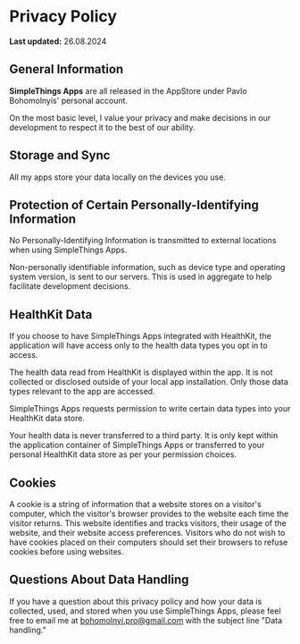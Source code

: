 # Privacy Policy

**Last updated:** 26.08.2024

## General Information

**SimpleThings Apps** are all released in the AppStore under Pavlo Bohomolnyis' personal account.

On the most basic level, I value your privacy and make decisions in our development to respect it to the best of our ability.

## Storage and Sync

All my apps store your data locally on the devices you use.

## Protection of Certain Personally-Identifying Information

No Personally-Identifying Information is transmitted to external locations when using SimpleThings Apps.

Non-personally identifiable information, such as device type and operating system version, is sent to our servers. This is used in aggregate to help facilitate development decisions.

## HealthKit Data

If you choose to have SimpleThings Apps integrated with HealthKit, the application will have access only to the health data types you opt in to access.

The health data read from HealthKit is displayed within the app. It is not collected or disclosed outside of your local app installation. Only those data types relevant to the app are accessed.

SimpleThings Apps requests permission to write certain data types into your HealthKit data store.

Your health data is never transferred to a third party. It is only kept within the application container of SimpleThings Apps or transferred to your personal HealthKit data store as per your permission choices.

## Cookies

A cookie is a string of information that a website stores on a visitor's computer, which the visitor's browser provides to the website each time the visitor returns. This website identifies and tracks visitors, their usage of the website, and their website access preferences. Visitors who do not wish to have cookies placed on their computers should set their browsers to refuse cookies before using websites.

## Questions About Data Handling

If you have a question about this privacy policy and how your data is collected, used, and stored when you use SimpleThings Apps, please feel free to email me at [bohomolnyi.pro@gmail.com](mailto:bohomolnyi.pro@gmail.com) with the subject line "Data handling."
